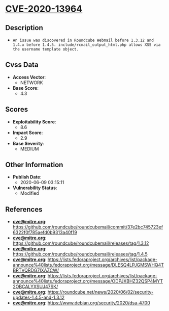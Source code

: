 
# [CVE-2020-13964](https://cve.mitre.org/cgi-bin/cvename.cgi?name=CVE-2020-13964)

## Description

- `An issue was discovered in Roundcube Webmail before 1.3.12 and 1.4.x before 1.4.5. include/rcmail_output_html.php allows XSS via the username template object.`

## Cvss Data

- **Access Vector**:
  - NETWORK
- **Base Score**:
  - 4.3

## Scores

- **Exploitability Score**:
  - 8.6
- **Impact Score**:
  - 2.9
- **Base Severity**:
  - MEDIUM

## Other Information

- **Publish Date**:
  - 2020-06-09 03:15:11
- **Vulnerability Status**:
  - Modified

## References

- **cve@mitre.org**: https://github.com/roundcube/roundcubemail/commit/37e2bc745723ef6322f0f785aefd0b9313a40f19
- **cve@mitre.org**: https://github.com/roundcube/roundcubemail/releases/tag/1.3.12
- **cve@mitre.org**: https://github.com/roundcube/roundcubemail/releases/tag/1.4.5
- **cve@mitre.org**: https://lists.fedoraproject.org/archives/list/package-announce%40lists.fedoraproject.org/message/DLESQ4LPJGMSWHQ4TBRTVQRDG7IXAZCW/
- **cve@mitre.org**: https://lists.fedoraproject.org/archives/list/package-announce%40lists.fedoraproject.org/message/ODPJXBHZ32QSP4MYT2OBCALYXSUJ47SK/
- **cve@mitre.org**: https://roundcube.net/news/2020/06/02/security-updates-1.4.5-and-1.3.12
- **cve@mitre.org**: https://www.debian.org/security/2020/dsa-4700
